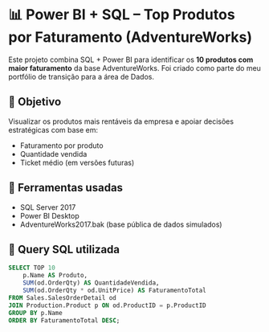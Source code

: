 # 📊 Power BI + SQL – Top Produtos por Faturamento (AdventureWorks)

Este projeto combina SQL + Power BI para identificar os **10 produtos com maior faturamento** da base AdventureWorks. Foi criado como parte do meu portfólio de transição para a área de Dados.

## 🚀 Objetivo
Visualizar os produtos mais rentáveis da empresa e apoiar decisões estratégicas com base em:
- Faturamento por produto
- Quantidade vendida
- Ticket médio (em versões futuras)

## 🔧 Ferramentas usadas
- SQL Server 2017
- Power BI Desktop
- AdventureWorks2017.bak (base pública de dados simulados)

## 🧠 Query SQL utilizada
```sql
SELECT TOP 10
    p.Name AS Produto,
    SUM(od.OrderQty) AS QuantidadeVendida,
    SUM(od.OrderQty * od.UnitPrice) AS FaturamentoTotal
FROM Sales.SalesOrderDetail od
JOIN Production.Product p ON od.ProductID = p.ProductID
GROUP BY p.Name
ORDER BY FaturamentoTotal DESC;
